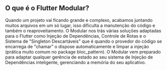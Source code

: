 ## O que é o Flutter Modular?

Quando um projeto vai ficando grande e complexo, acabamos juntando muitos arquivos em um só lugar, isso dificulta a manutenção do código e também o reaproveitamento.
O Modular nos trás várias soluções adaptadas para o Flutter como Injeção de Dependências, Controle de Rotas e o Sistema de "Singleton Descartáveis" que é quando o provedor do código se encarrega de "chamar" o dispose automaticamente e limpar a injeção (prática muito comum no package bloc_pattern).
O Modular vem preparado para adaptar qualquer gerência de estado ao seu sistema de Injeção de Dependências inteligente, gerenciando a memória do seu aplicativo.



